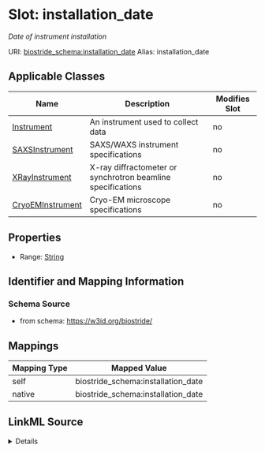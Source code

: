

# Slot: installation_date 


_Date of instrument installation_





URI: [biostride_schema:installation_date](https://w3id.org/biostride/schema/installation_date)
Alias: installation_date

<!-- no inheritance hierarchy -->





## Applicable Classes

| Name | Description | Modifies Slot |
| --- | --- | --- |
| [Instrument](Instrument.md) | An instrument used to collect data |  no  |
| [SAXSInstrument](SAXSInstrument.md) | SAXS/WAXS instrument specifications |  no  |
| [XRayInstrument](XRayInstrument.md) | X-ray diffractometer or synchrotron beamline specifications |  no  |
| [CryoEMInstrument](CryoEMInstrument.md) | Cryo-EM microscope specifications |  no  |






## Properties

* Range: [String](String.md)




## Identifier and Mapping Information






### Schema Source


* from schema: https://w3id.org/biostride/




## Mappings

| Mapping Type | Mapped Value |
| ---  | ---  |
| self | biostride_schema:installation_date |
| native | biostride_schema:installation_date |




## LinkML Source

<details>
```yaml
name: installation_date
description: Date of instrument installation
from_schema: https://w3id.org/biostride/
rank: 1000
alias: installation_date
owner: Instrument
domain_of:
- Instrument
range: string

```
</details>